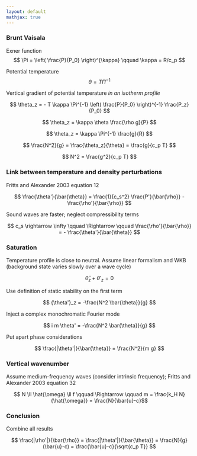 ```yaml
---
layout: default
mathjax: true
---
```


### Brunt Vaisala

Exner function 
$$ \Pi  = \left( \frac{P}{P_0} \right)^{\kappa} \qquad \kappa = R/c_p $$

Potential temperature 
$$ \theta = T \Pi^{-1} $$

Vertical gradient of potential temperature *in an isotherm profile*

$$ \theta_z = - T \kappa \Pi^{-1}  \left( \frac{P}{P_0} \right)^{-1} \frac{P_z}{P_0} $$

$$ \theta_z = \kappa \theta \frac{\rho g}{P} $$

$$ \theta_z = \kappa \Pi^{-1} \frac{g}{R} $$

$$ \frac{N^2}{g} = \frac{\theta_z}{\theta} = \frac{g}{c_p T} $$

$$ N^2 = \frac{g^2}{c_p T} $$

### Link between temperature and density perturbations

Fritts and Alexander 2003 equation 12

$$ \frac{\theta'}{\bar{\theta}} = \frac{1}{c_s^2} \frac{P'}{\bar{\rho}} - \frac{\rho'}{\bar{\rho}} $$

Sound waves are faster; neglect compressibility terms

$$ c_s \rightarrow \infty \qquad \Rightarrow \qquad \frac{\rho'}{\bar{\rho}} = - \frac{\theta'}{\bar{\theta}} $$

### Saturation

Temperature profile is close to neutral. Assume linear formalism and WKB (background state varies slowly over a wave cycle)

$$ \bar{\theta}_z + {\theta'}_z = 0$$ 

Use definition of static stability on the first term

$$ {\theta'}_z = -\frac{N^2 \bar{\theta}}{g} $$

Inject a complex monochromatic Fourier mode

$$ i m \theta' = -\frac{N^2 \bar{\theta}}{g} $$ 

Put apart phase considerations

$$ \frac{|\theta'|}{\bar{\theta}} = \frac{N^2}{m g} $$ 

### Vertical wavenumber

Assume medium-frequency waves (consider intrinsic frequency); Fritts and Alexander 2003 equation 32

$$ N \ll \hat{\omega} \ll f \qquad \Rightarrow \qquad m = \frac{k_H N}{\hat{\omega}} = \frac{N}{\bar{u}-c}$$

### Conclusion

Combine all results

$$ \frac{|\rho'|}{\bar{\rho}} = \frac{|\theta'|}{\bar{\theta}} = \frac{N}{g} (\bar{u}-c) = \frac{\bar{u}-c}{\sqrt{c_p T}} $$

